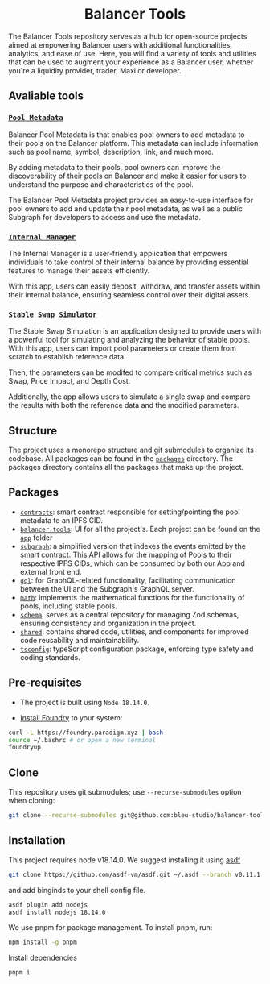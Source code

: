 # <h1 align="center"> Balancer Tools </h1>

The Balancer Tools repository serves as a hub for open-source projects aimed at empowering Balancer users with additional functionalities, analytics, and ease of use. Here, you will find a variety of tools and utilities that can be used to augment your experience as a Balancer user, whether you're a liquidity provider, trader, Maxi or developer.

## Avaliable tools

### [`Pool Metadata`](./packages/balancer.tools/src/app/metadata/)

Balancer Pool Metadata is that enables pool owners to add metadata to their pools on the Balancer platform. This metadata can include information such as pool name, symbol, description, link, and much more.

By adding metadata to their pools, pool owners can improve the discoverability of their pools on Balancer and make it easier for users to understand the purpose and characteristics of the pool.

The Balancer Pool Metadata project provides an easy-to-use interface for pool owners to add and update their pool metadata, as well as a public Subgraph for developers to access and use the metadata.

### [`Internal Manager`](./packages/balancer.tools/src/app/internalmanager/)

The Internal Manager is a user-friendly application that empowers individuals to take control of their internal balance by providing essential features to manage their assets efficiently.

With this app, users can easily deposit, withdraw, and transfer assets within their internal balance, ensuring seamless control over their digital assets.

### [`Stable Swap Simulator`](./packages/balancer.tools/src/app/stableswapsimulator/)

The Stable Swap Simulation is an application designed to provide users with a powerful tool for simulating and analyzing the behavior of stable pools. With this app, users can import pool parameters or create them from scratch to establish reference data.

Then, the parameters can be modifed to compare critical metrics such as Swap, Price Impact, and Depth Cost.

Additionally, the app allows users to simulate a single swap and compare the results with both the reference data and the modified parameters.

## Structure

The project uses a monorepo structure and git submodules to organize its codebase. All packages can be found in the [`packages`](./packages) directory. The packages directory contains all the packages that make up the project.

## Packages

- [`contracts`](./packages/contracts): smart contract responsible for setting/pointing the pool metadata to an IPFS CID.
- [`balancer.tools`](./packages/balancer.tools): UI for all the project's. Each project can be found on the [`app`](./packages/balancer.tools/src/app) folder
- [`subgraph`](./packages/subgraph): a simplified version that indexes the events emitted by the smart contract. This API allows for the mapping of Pools to their respective IPFS CIDs, which can be consumed by both our App and external front end.
- [`gql`](./packages/gql): for GraphQL-related functionality, facilitating communication between the UI and the Subgraph's GraphQL server.
- [`math`](./packages/math): implements the mathematical functions for the functionality of pools, including stable pools.
- [`schema`](./packages/schema): serves as a central repository for managing Zod schemas, ensuring consistency and organization in the project.
- [`shared`](./packages/utils): contains shared code, utilities, and components for improved code reusability and maintainability.
- [`tsconfig`](./packages/tsconfig): typeScript configuration package, enforcing type safety and coding standards.

## Pre-requisites

- The project is built using `Node 18.14.0`.

- [Install Foundry](https://book.getfoundry.sh/getting-started/installation) to your system:

```bash
curl -L https://foundry.paradigm.xyz | bash
source ~/.bashrc # or open a new terminal
foundryup
```

## Clone

This repository uses git submodules; use `--recurse-submodules` option when cloning:

```bash
git clone --recurse-submodules git@github.com:bleu-studio/balancer-tools.git
```

## Installation

This project requires node v18.14.0. We suggest installing it using [asdf](https://asdf-vm.com/)

```bash
git clone https://github.com/asdf-vm/asdf.git ~/.asdf --branch v0.11.1
```

and add binginds to your shell config file.

```bash
asdf plugin add nodejs
asdf install nodejs 18.14.0
```

We use pnpm for package management. To install pnpm, run:

```bash
npm install -g pnpm
```

Install dependencies

```bash
pnpm i
```
